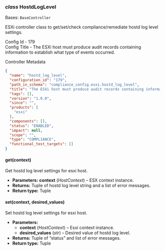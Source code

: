 ### *class* HostdLogLevel

Bases: `BaseController`

ESXi controller class to get/set/check compliance/remediate hostd log level settings.

Config Id - 179
<br/>
Config Title - The ESXi host must produce audit records containing information to establish what type of events occurred.
<br/>

Controller Metadata
```json
{
  "name": "hostd_log_level",
  "configuration_id": "179",
  "path_in_schema": "compliance_config.esxi.hostd_log_level",
  "title": "The ESXi host must produce audit records containing information to establish what type of events occurred",
  "tags": [],
  "version": "1.0.0",
  "since": "",
  "products": [
    "esxi"
  ],
  "components": [],
  "status": "ENABLED",
  "impact": null,
  "scope": "",
  "type": "COMPLIANCE",
  "functional_test_targets": []
}
```

#### get(context)

Get hostd log level settings for esxi host.

* **Parameters:**
  **context** (*HostContext*) – ESX context instance.
* **Returns:**
  Tuple of hostd log level string and a list of error messages.
* **Return type:**
  Tuple

#### set(context, desired_values)

Set hostd log level settings for esxi host.

* **Parameters:**
  * **context** (*HostContext*) – Esxi context instance.
  * **desired_values** (*str*) – Desired value of hostd log level.
* **Returns:**
  Tuple of “status” and list of error messages.
* **Return type:**
  Tuple

